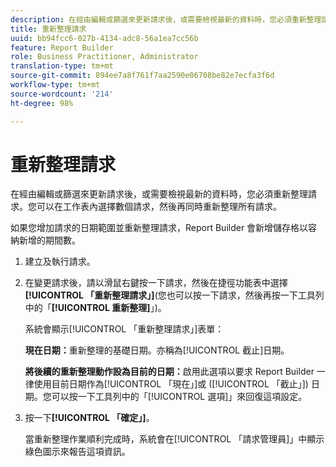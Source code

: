```yaml
---
description: 在經由編輯或篩選來更新請求後，或需要檢視最新的資料時，您必須重新整理請求。您可以在工作表內選擇數個請求，然後再同時重新整理所有請求。
title: 重新整理請求
uuid: bb94fcc6-027b-4134-adc8-56a1ea7cc56b
feature: Report Builder
role: Business Practitioner, Administrator
translation-type: tm+mt
source-git-commit: 894ee7a8f761f7aa2590e06708be82e7ecfa3f6d
workflow-type: tm+mt
source-wordcount: '214'
ht-degree: 98%

---
```



# 重新整理請求

在經由編輯或篩選來更新請求後，或需要檢視最新的資料時，您必須重新整理請求。您可以在工作表內選擇數個請求，然後再同時重新整理所有請求。

如果您增加請求的日期範圍並重新整理請求，Report Builder 會新增儲存格以容納新增的期間數。

1. 建立及執行請求。
1. 在變更請求後，請以滑鼠右鍵按一下請求，然後在捷徑功能表中選擇&#x200B;**[!UICONTROL 「重新整理請求」]**(您也可以按一下請求，然後再按一下工具列中的「**[!UICONTROL 重新整理]**」)。

   系統會顯示[!UICONTROL 「重新整理請求」]表單：

   **現在日期：**&#x200B;重新整理的基礎日期。亦稱為[!UICONTROL 截止]日期。

   **將後續的重新整理動作設為目前的日期：**&#x200B;啟用此選項以要求 Report Builder 一律使用目前日期作為[!UICONTROL 「現在」]或 ([!UICONTROL 「截止」]) 日期。您可以按一下工具列中的「[!UICONTROL 選項]」來回復這項設定。
1. 按一下&#x200B;**[!UICONTROL 「確定」]**。

   當重新整理作業順利完成時，系統會在[!UICONTROL 「請求管理員]」中顯示綠色圖示來報告這項資訊。

